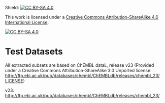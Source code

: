 Shield: [![CC BY-SA 4.0][cc-by-sa-shield]][cc-by-sa]

This work is licensed under a
[Creative Commons Attribution-ShareAlike 4.0 International License][cc-by-sa].

[![CC BY-SA 4.0][cc-by-sa-image]][cc-by-sa]

[cc-by-sa]: http://creativecommons.org/licenses/by-sa/4.0/
[cc-by-sa-image]: https://licensebuttons.net/l/by-sa/4.0/88x31.png
[cc-by-sa-shield]: https://img.shields.io/badge/License-CC%20BY--SA%204.0-lightgrey.svg



# Test Datasets 

All extracted subsets are based on ChEMBL dataL, release v23 (Provided under a Creative Commons Attribution-ShareAlike 3.0 Unported license: http://ftp.ebi.ac.uk/pub/databases/chembl/ChEMBLdb/releases/chembl_23/LICENSE)

v23: http://ftp.ebi.ac.uk/pub/databases/chembl/ChEMBLdb/releases/chembl_23/
